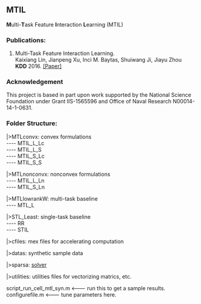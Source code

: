 ## MTIL

**M**ulti-**T**ask Feature **I**nteraction **L**earning (MTIL) 


### Publications: 
1. Multi-Task Feature Interaction Learning. </br>
   Kaixiang Lin, Jianpeng Xu, Inci M. Baytas, Shuiwang Ji, Jiayu Zhou</br> 
   **KDD** 2016.  [[Paper]](https://kaixianglin.github.io/papers/2016KDD_MTIL20160924.pdf)
   
### Acknowledgement
This project is based in part upon work supported by the National Science Foundation 
under Grant IIS-1565596 and Office of Naval Research N00014-14-1-0631.


### Folder Structure: </br>
|>MTLconvx: convex formulations </br>
---- MTIL_L_Lc </br>
---- MTIL_L_S </br>
---- MTIL_S_Lc </br>
---- MTIL_S_S </br>

|>MTLnonconvx: nonconvex formulations </br>
---- MTIL_L_Ln </br>
---- MTIL_S_Ln </br>

|>MTLlowrankW: multi-task baseline </br>
---- MTL_L </br>

|>STL_Least: single-task baseline </br>
---- RR </br>
---- STIL </br>

|>cfiles: mex files for accelerating computation </br>

|>datas: synthetic sample data </br>

|>sparsa: [solver](https://web.stanford.edu/group/SOL/software/pnopt/) </br>

|>utilities: utilities files for vectorizing matrics, etc.  </br>

script_run_cell_mtl_syn.m   <--- run this to get a sample results.  </br>
configurefile.m             <--- tune parameters here.  </br>
